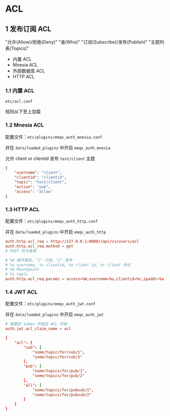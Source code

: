 # ACL

## 1 发布订阅 ACL

"允许(Allow)/拒绝(Deny)"  "谁(Who)"  "订阅(Subscribe)/发布(Publish)" "主题列表(Topics)"

- 内置 ACL
- Mnesia ACL
- 外部数据库 ACL
- HTTP ACL

### 1.1 内置 ACL

`etc/acl.conf`

规则从下至上加载

### 1.2 Mnesia ACL

配置文件：`etc/plugins/emqx_auth_mnesia.conf`

并在 `data/loaded_plugins` 中开启 `emqx_auth_mnesia`

允许 client or clientid 发布 `test/client` 主题

```json
{
    "username": "client",
    "clientid": "clientid",
    "topic": "test/client",
    "action": "pub",
    "access": "allow"
}
```

### 1.3 HTTP ACL

配置文件：`etc/plugins/emqx_auth_http.conf`

并在 `data/loaded_plugins` 中开启 `emqx_auth_http`

```conf
auth.http.acl_req = http://127.0.0.1:8000//api/v1/users/acl
auth.http.acl_req.method = get
# POST 时为表单

# %A 操作类型，"1" 订阅，"2" 发布
# %u username, %c clientid, %a client ip, %r client 协议
# %m Mountpoint
# %t topic
auth.http.acl_req.params = access=%A,username=%u,clientid=%c,ipaddr=%a,topic=%t,mountpoint=%m
```

### 1.4 JWT ACL

配置文件：`etc/plugins/emqx_auth_jwt.conf`

并在 `data/loaded_plugins` 中开启 `emqx_auth_jwt`

```conf
# 需要在 token 中指定 ACL 字段
auth.jwt.acl_claim_name = acl

{
    "acl": {
        "sub": [
            "some/topic/for/sub/1",
            "some/topic/for/sub/2"
        ],
        "pub": [
            "some/topics/for/pub/1",
            "some/topics/for/pub/2"
        ],
        "all": [
            "some/topics/for/pubsub/1",
            "some/topics/for/pubsub/2"
        ]
    }
}
```
